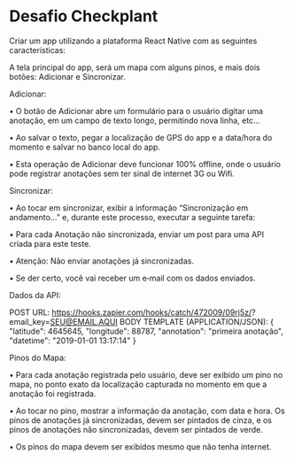 # Desafio Checkplant

Criar um app utilizando a plataforma React Native com as seguintes características:

A tela principal do app, será um mapa com alguns pinos, e mais dois botões: Adicionar e
Sincronizar.

Adicionar:

• O botão de Adicionar abre um formulário para o usuário digitar uma anotação, em um
campo de texto longo, permitindo nova linha, etc...

• Ao salvar o texto, pegar a localização de GPS do app e a data/hora do momento e
salvar no banco local do app.

• Esta operação de Adicionar deve funcionar 100% offline, onde o usuário pode
registrar anotações sem ter sinal de internet 3G ou Wifi.


Sincronizar:

• Ao tocar em sincronizar, exibir a informação “Sincronização em andamento...” e,
durante este processo, executar a seguinte tarefa:

• Para cada Anotação não sincronizada, enviar um post para uma API criada para este
teste.

• Atenção: Não enviar anotações já sincronizadas.

• Se der certo, você vai receber um e‐mail com os dados enviados.


Dados da API:

POST URL: https://hooks.zapier.com/hooks/catch/472009/09rj5z/?
email_key=SEU@EMAIL.AQUI
BODY TEMPLATE (APPLICATION/JSON):
{
"latitude": 4645645,
"longitude": 88787,
"annotation": "primeira anotação",
"datetime": "2019-01-01 13:17:14"
}


Pinos do Mapa:

• Para cada anotação registrada pelo usuário, deve ser exibido um pino no mapa, no
ponto exato da localização capturada no momento em que a anotação foi registrada.

• Ao tocar no pino, mostrar a informação da anotação, com data e hora.
Os pinos de anotações já sincronizadas, devem ser pintados de cinza, e os pinos de
anotações não sincronizadas, devem ser pintados de verde.

• Os pinos do mapa devem ser exibidos mesmo que não tenha internet.

